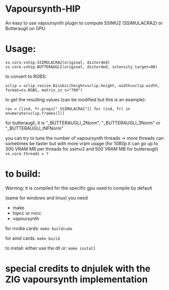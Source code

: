 # Vapoursynth-HIP

An easy to use vapoursynth plugin to compute SSIMU2 (SSIMULACRA2) or Butteraugli on GPU

# Usage:

`vs.core.vship.SSIMULACRA2(original, distorded)`
`vs.core.vship.BUTTERAUGLI(original, distorded, intensity_target=80)`

to convert to RGBS:

`vclip = vclip.resize.Bicubic(height=vclip.height, width=vclip.width, format=vs.RGBS, matrix_in_s="709")`

to get the resulting values (can be modified but this is an example):

`res = [[ind, fr.props["_SSIMULACRA2"]] for (ind, fr) in enumerate(vclip.frames())]`

for butteraugli, it is "_BUTTERAUGLI_2Norm", "_BUTTERAUGLI_3Norm" or "_BUTTERAUGLI_INFNorm"

you can try to tune the number of vapoursynth threads
-> more threads can sometimes be faster but with more vram usage (for 1080p it can go up to 300 VRAM MB per threads for ssimu2 and 500 VRAM MB for butteraugli)
`vs.core.threads = ?`

# to build:
Warning: it is compiled for the specific gpu used to compile by default

(same for windows and linux)
you need 
- make
- hipcc or nvcc 
- vapoursynth

for nvidia cards:
`make buildcuda`

for amd cards:
`make build`

to install: either use the dll or:
`make install`

# special credits to dnjulek with the ZIG vapoursynth implementation
